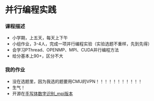 # 并行编程实践

### 课程描述

- 小学期，上五天，每天上下午
- 小组作业，3-4人，完成一项并行编程实验（实验选题不重样，先到先得）
- 会学习PThread、OPENMP、MPI、CUDA并行编程方法
- 给分基本上90+，区分不大

### 我的作业

- 没在选题里，因为我选的题要用CMU的VPN！！！！！！！！！！！
- 生气！
- 开源在[手写体数字识别_mpi版本](https://github.com/lyccyl1/mnist-mpi)